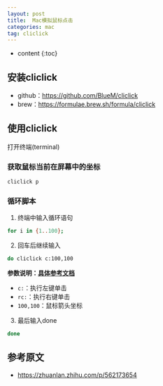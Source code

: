 ```yaml
---
layout: post
title:  Mac模拟鼠标点击
categories: mac
tag: cliclick
---
```



* content
{:toc}


## 安装cliclick

- github：<a href="https://github.com/BlueM/cliclick" target="_blank">https://github.com/BlueM/cliclick</a>
- brew：<a href="https://formulae.brew.sh/formula/cliclick" target="_blank">https://formulae.brew.sh/formula/cliclick</a>

## 使用cliclick

打开终端(terminal)

### 获取鼠标当前在屏幕中的坐标

```sh
cliclick p
```

### 循环脚本

1. 终端中输入循环语句
```sh
for i in {1..100};
```

2. 回车后继续输入
```sh
do cliclick c:100,100
```

**参数说明：<a href="https://github.com/BlueM/cliclick#readme" target="_blank">具体参考文档</a>**
- `c:`：执行左键单击
- `rc:`：执行右键单击
- `100,100`：鼠标箭头坐标

3. 最后输入done
```sh
done
```

参考原文
-

- <a href="https://zhuanlan.zhihu.com/p/562173654" target="_blank">https://zhuanlan.zhihu.com/p/562173654</a>

